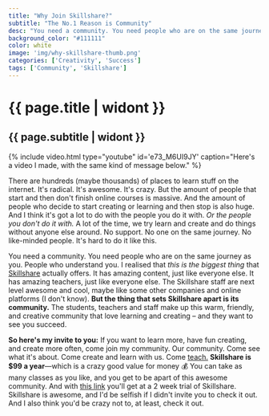 ```yaml
---
title: "Why Join Skillshare?"
subtitle: "The No.1 Reason is Community"
desc: "You need a community. You need people who are on the same journey as you. People who understand you. I realised that this is the biggest thing that Skillshare actually offers."
background_color: "#111111"
color: white
image: 'img/why-skillshare-thumb.png'
categories: ['Creativity', 'Success']
tags: ['Community', 'Skillshare']
---
```

# {{ page.title | widont }}
## {{ page.subtitle | widont }}

{% include video.html type="youtube" id='e73_M6UI9JY' caption="Here's a video I made, with the same kind of message below." %}

There are hundreds (maybe thousands) of places to learn stuff on the internet. It's radical. It's awesome. It's crazy. But the amount of people that start and then don't finish online courses is massive. And the amount of people who decide to start creating or learning and then stop is also huge. And I think it's got a lot to do with the people you do it with. _Or the people you don't do it with._ A lot of the time, we try learn and create and do things without anyone else around. No support. No one on the same journey. No like-minded people. It's hard to do it like this.

You need a community. You need people who are on the same journey as you. People who understand you. I realised that *this is the biggest thing* that [Skillshare](http://skl.sh/2CRoyn1) actually offers. It has amazing content, just like everyone else. It has amazing teachers, just like everyone else. The Skillshare staff are next level awesome and cool, maybe like some other companies and online platforms (I don't know). **But the thing that sets Skillshare apart is its community.** The students, teachers and staff make up this warm, friendly, and creative community that love learning and creating – and they want to see you succeed.

**So here's my invite to you:** If you want to learn more, have fun creating, and create more often, come join my community. Our community. Come see what it's about. Come create and learn with us. Come [teach.](http://bit.ly/2snF7X8) **Skillshare is $99 a year**—which is a crazy good value for money 💰 You can take as many classes as you like, and you get to be apart of this awesome community. And with [this link](https://skl.sh/2I3yuwd) you'll get at a 2 week trial of Skillshare. Skillshare is awesome, and I'd be selfish if I didn't invite you to check it out. And I also think you'd be crazy not to, at least, check it out.
